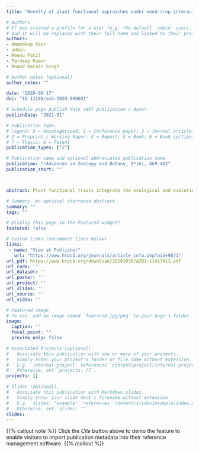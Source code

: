 ```yaml
---
title: "Novelty of plant functional approaches under weed-crop interactions particularly leaf functional traits of the wheat crop: A synthesis"

# Authors
# If you created a profile for a user (e.g. the default `admin` user), write the username (folder name) here 
# and it will be replaced with their full name and linked to their profile.
authors:
- Amandeep Kaur
- admin
- Meenu Patil
- Pardeep Kumar
- Anand Narain Singh

# Author notes (optional)
author_notes: ""

date: "2020-09-17"
doi: "10.13189/azb.2020.080601"

# Schedule page publish date (NOT publication's date).
publishDate: "2021-01"

# Publication type.
# Legend: 0 = Uncategorized; 1 = Conference paper; 2 = Journal article;
# 3 = Preprint / Working Paper; 4 = Report; 5 = Book; 6 = Book section;
# 7 = Thesis; 8 = Patent
publication_types: ["2"]

# Publication name and optional abbreviated publication name.
publication: "*Advances in Zoology and Botany, 8*(6), 469-482"
publication_short: ""



abstract: Plant functional traits integrate the ecological and evolutionary history of a species, and can potentially be used to predict its response as well as its influence on ecosystem functioning. Understanding its mechanistic role for community assembly can provide evidence to understand weed-crop interactions, and in particular, how weeds impact on crop production. In this article, we tried to explain the various traits specifically leaf functional traits (LFTs) used to know the level of competition between crop and weeds under the agro-ecosystem. To accomplish this, we synthesized the available information by carrying out a literature survey and standardized protocols from available databases showing the variation in the respective traits of crop and weeds. And, it is found that there are certain specific LFTs such as leaf area, leaf size and specific leaf area are helpful to calculate the level of competition under weed crop interactions. So, these traits proved to be a good tool to screen out species for productivity and ecological performance in the species interactions. This confirms with previous findings that knowledge to measure the LFTs can improve the yield in response to weed competition and can be implemented by the farmers in the field. Also, this array of traits can help to minimize the use of different chemicals (weedicides, herbicides and pesticides) in weeds management under agro-ecosystems which affect the biotic factors such as soil biota. However, more studies are required to explore the utility of these traits under weed-crop interactions in the agro-ecosystems.

# Summary. An optional shortened abstract.
summary: ""
tags: ""

# Display this page in the Featured widget?
featured: false

# Custom links (uncomment lines below)
links:
 - name: "View at Publisher"
   url: "https://www.hrpub.org/journals/article_info.php?aid=9871"
url_pdf: https://www.hrpub.org/download/20201030/AZB1-11417013.pdf
url_code: ''
url_dataset: ''
url_poster: ''
url_project: ''
url_slides: ''
url_source: ''
url_video: ''

# Featured image
# To use, add an image named `featured.jpg/png` to your page's folder. 
image:
  caption: '' 
  focal_point: ""
  preview_only: false

# Associated Projects (optional).
#   Associate this publication with one or more of your projects.
#   Simply enter your project's folder or file name without extension.
#   E.g. `internal-project` references `content/project/internal-project/index.md`.
#   Otherwise, set `projects: []`.
projects: []

# Slides (optional).
#   Associate this publication with Markdown slides.
#   Simply enter your slide deck's filename without extension.
#   E.g. `slides: "example"` references `content/slides/example/index.md`.
#   Otherwise, set `slides: ""`.
slides:
---
```


{{% callout note %}}
Click the *Cite* button above to demo the feature to enable visitors to import publication metadata into their reference management software.
{{% /callout %}}
